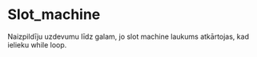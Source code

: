 # Slot_machine
Naizpildīju uzdevumu līdz galam, jo slot machine laukums atkārtojas, kad ielieku while loop.
